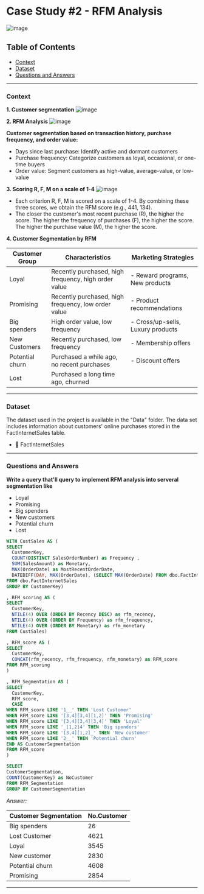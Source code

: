 # Case Study #2 - RFM Analysis
![image](https://github.com/user-attachments/assets/66370439-2d09-4970-a029-f5d83821e0b8)

## Table of Contents
* [Context](#context)
* [Dataset](#dataset)
* [Questions and Answers](#questions-and-answers)
***
### Context
 **1. Customer segmentation**
 ![image](https://github.com/user-attachments/assets/a5cda3c3-6f75-4f7e-80e9-73051a206aaa)

 
 **2. RFM Analysis**
 ![image](https://github.com/user-attachments/assets/b5c7842f-7946-444c-b4f5-4490c7231941)

 **Customer segmentation based on transaction history, purchase frequency, and order value:**
- Days since last purchase: Identify active and dormant customers
- Purchase frequency: Categorize customers as loyal, occasional, or one-time buyers
- Order value: Segment customers as high-value, average-value, or low-value


 **3. Scoring R, F, M on a scale of 1-4**
 ![image](https://github.com/user-attachments/assets/8a390107-9573-4bb5-94ee-633f8a794c8d)

- Each criterion R, F, M is scored on a scale of 1-4. By combining these three scores, we obtain the RFM score (e.g., 441, 134).
- The closer the customer's most recent purchase (R), the higher the score. The higher the frequency of purchases (F), the higher the score. The higher the purchase value (M), the higher the score.

 **4. Customer Segmentation by RFM**

| Customer Group  | Characteristics | Marketing Strategies |
| ----------- | ---------- | ---------- |
| Loyal           | Recently purchased, high frequency, high order value | - Reward programs, New products     |
| Promising       | Recently purchased, high frequency, low order value | - Product recommendations   |
| Big spenders    | High order value, low frequency | - Cross/up-sells, Luxury products     |
| New Customers   |Recently purchased, low frequency | - Membership offers   |
| Potential churn | Purchased a while ago, no recent purchases | - Discount offers          |
| Lost            | Purchased a long time ago, churned |          |


***
### Dataset

The dataset used in the project is available in the "Data" folder. The data set includes information about customers' online purchases stored in the FactInternetSales table.
- 📅 FactInternetSales

***
### Questions and Answers
**Write a query that'll query to implement RFM analysis into serveral segmentation like**
- Loyal
- Promising
- Big spenders
- New customers
- Potential churn
- Lost

````sql
WITH CustSales AS (
SELECT 
  CustomerKey,
  COUNT(DISTINCT SalesOrderNumber) as Frequency ,
  SUM(SalesAmount) as Monetary, 
  MAX(OrderDate) as MostRecentOrderDate, 
  DATEDIFF(DAY, MAX(OrderDate), (SELECT MAX(OrderDate) FROM dbo.FactInternetSales) ) as Recency 
FROM dbo.FactInternetSales 
GROUP BY CustomerKey) 

, RFM_scoring AS (
SELECT 
  CustomerKey,
  NTILE(4) OVER (ORDER BY Recency DESC) as rfm_recency,
  NTILE(4) OVER (ORDER BY Frequency) as rfm_frequency,
  NTILE(4) OVER (ORDER BY Monetary) as rfm_monetary 
FROM CustSales)

, RFM_score AS (
SELECT 
  CustomerKey,
  CONCAT(rfm_recency, rfm_frequency, rfm_monetary) as RFM_score
FROM RFM_scoring
) 

, RFM_Segmentation AS ( 
SELECT 
  CustomerKey,
  RFM_score,
  CASE 
WHEN RFM_score LIKE '1__' THEN 'Lost Customer' 
WHEN RFM_score LIKE '[3,4][3,4][1,2]' THEN 'Promising' 
WHEN RFM_score LIKE '[3,4][3,4][3,4]' THEN 'Loyal' 
WHEN RFM_score LIKE '_[1,2]4' THEN 'Big spenders' 
WHEN RFM_score LIKE '[3,4][1,2]_' THEN 'New customer' 
WHEN RFM_score LIKE '2__' THEN 'Potential churn' 
END AS CustomerSegmentation 
FROM RFM_score
) 

SELECT 
CustomerSegmentation, 
COUNT(CustomerKey) as NoCustomer 
FROM RFM_Segmentation
GROUP BY CustomerSegmentation
````

*Answer:*

| **Customer Segmentation** | **No.Customer** |
| --------------- | --------------- |
| Big spenders          | 26    |
| Lost Customer          | 4621    |
| Loyal           | 3545      |
| New customer    | 2830    |
|  Potential churn  | 4608      |
|    Promising      | 2854       |


***

